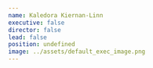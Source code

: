 ```yaml
---
name: Kaledora Kiernan-Linn
executive: false
director: false
lead: false
position: undefined
image: ../assets/default_exec_image.png
---
```


